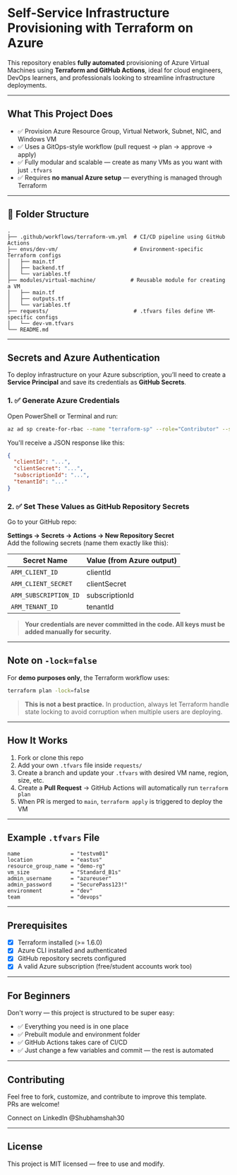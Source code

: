 # Self-Service Infrastructure Provisioning with Terraform on Azure

This repository enables **fully automated** provisioning of Azure Virtual Machines using **Terraform and GitHub Actions**, ideal for cloud engineers, DevOps learners, and professionals looking to streamline infrastructure deployments.

---

## What This Project Does

- ✅ Provision Azure Resource Group, Virtual Network, Subnet, NIC, and Windows VM
- ✅ Uses a GitOps-style workflow (pull request → plan → approve → apply)
- ✅ Fully modular and scalable — create as many VMs as you want with just `.tfvars`
- ✅ Requires **no manual Azure setup** — everything is managed through Terraform

---

## 📁 Folder Structure

```
.
├── .github/workflows/terraform-vm.yml  # CI/CD pipeline using GitHub Actions
├── envs/dev-vm/                        # Environment-specific Terraform configs
│   ├── main.tf
│   ├── backend.tf
│   └── variables.tf
├── modules/virtual-machine/           # Reusable module for creating a VM
│   ├── main.tf
│   ├── outputs.tf
│   └── variables.tf
├── requests/                           # .tfvars files define VM-specific configs
│   └── dev-vm.tfvars
└── README.md
```

---

## Secrets and Azure Authentication

To deploy infrastructure on your Azure subscription, you’ll need to create a **Service Principal** and save its credentials as **GitHub Secrets**.

### 1. ✅ Generate Azure Credentials

Open PowerShell or Terminal and run:

```bash
az ad sp create-for-rbac --name "terraform-sp" --role="Contributor" --scopes="/subscriptions/<your-subscription-id>" --sdk-auth
```

You'll receive a JSON response like this:

```json
{
  "clientId": "...",
  "clientSecret": "...",
  "subscriptionId": "...",
  "tenantId": "..."
}
```

### 2. ✅ Set These Values as GitHub Repository Secrets

Go to your GitHub repo:

**Settings → Secrets → Actions → New Repository Secret**  
Add the following secrets (name them exactly like this):

| Secret Name              | Value (from Azure output)     |
|--------------------------|-------------------------------|
| `ARM_CLIENT_ID`          | clientId                      |
| `ARM_CLIENT_SECRET`      | clientSecret                  |
| `ARM_SUBSCRIPTION_ID`    | subscriptionId                |
| `ARM_TENANT_ID`          | tenantId                      |

> **Your credentials are never committed in the code. All keys must be added manually for security.**

---

## Note on `-lock=false`

For **demo purposes only**, the Terraform workflow uses:
```bash
terraform plan -lock=false
```

> **This is not a best practice.** In production, always let Terraform handle state locking to avoid corruption when multiple users are deploying.

---

## How It Works

1. Fork or clone this repo
2. Add your own `.tfvars` file inside `requests/`
3. Create a branch and update your `.tfvars` with desired VM name, region, size, etc.
4. Create a **Pull Request** → GitHub Actions will automatically run `terraform plan`
5. When PR is merged to `main`, `terraform apply` is triggered to deploy the VM

---

## Example `.tfvars` File

```hcl
name                = "testvm01"
location            = "eastus"
resource_group_name = "demo-rg"
vm_size             = "Standard_B1s"
admin_username      = "azureuser"
admin_password      = "SecurePass123!"
environment         = "dev"
team                = "devops"
```

---

## Prerequisites

- [x] Terraform installed (>= 1.6.0)
- [x] Azure CLI installed and authenticated
- [x] GitHub repository secrets configured
- [x] A valid Azure subscription (free/student accounts work too)

---

## For Beginners

Don't worry — this project is structured to be super easy:
- ✅ Everything you need is in one place
- ✅ Prebuilt module and environment folder
- ✅ GitHub Actions takes care of CI/CD
- ✅ Just change a few variables and commit — the rest is automated

---

## Contributing

Feel free to fork, customize, and contribute to improve this template.  
PRs are welcome!

Connect on LinkedIn @Shubhamshah30

---

## License

This project is MIT licensed — free to use and modify.
